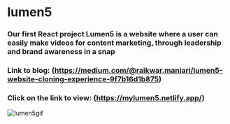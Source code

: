# lumen5

### Our first React project Lumen5 is a website where a user can easily make videos for content marketing, through leadership and brand awareness in a snap
### Link to blog: (https://medium.com/@raikwar.manjari/lumen5-website-cloning-experience-9f7b16d1b875)
### Click on the link to view: (https://mylumen5.netlify.app/)

![lumen5gif](https://user-images.githubusercontent.com/97456472/181441279-1987dbbe-c6ae-43e3-8dd0-e273119e5fae.gif)
